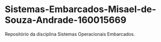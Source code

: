 # Sistemas-Embarcados-Misael-de-Souza-Andrade-160015669
Repositório da disciplina Sistemas Operacionais Embarcados.
